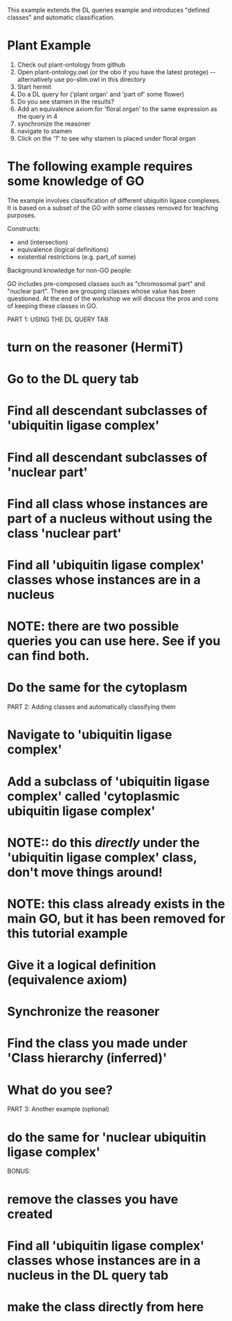 This example extends the DL queries example and introduces "defined
classes" and automatic classification.

# Plant Example

 1. Check out plant-ontology from github
 2. Open plant-ontology.owl (or the obo if you have the latest protege) -- alternatively use po-slim.owl in this directory
 3. Start hermit
 4. Do a DL query for ('plant organ' and 'part of' some flower)
 5. Do you see stamen in the results?
 6. Add an equivalence axiom for 'floral organ' to the same expression as the query in 4
 7. synchronize the reasoner
 8. navigate to stamen
 9. Click on the '?' to see why stamen is placed under floral organ

# The following example requires some knowledge of GO

The example involves classification of different ubiquitin ligase
complexes. It is based on a subset of the GO with some classes
removed for teaching purposes.

Constructs: 
 * and (intersection)
 * equivalence (logical definitions)
 * existential restrictions (e.g. part_of some)

Background knowledge for non-GO people:

GO includes pre-composed classes such as "chromosomal part" and
"nuclear part". These are grouping classes whose value has been
questioned. At the end of the workshop we will discuss the pros and
cons of keeping these classes in GO.

PART 1: USING THE DL QUERY TAB

# turn on the reasoner (HermiT)
# Go to the DL query tab
# Find all descendant subclasses of 'ubiquitin ligase complex'
# Find all descendant subclasses of 'nuclear part'
# Find all class whose instances are part of a nucleus **without** using the class 'nuclear part'
# Find all 'ubiquitin ligase complex' classes whose instances are in a nucleus
 # NOTE: there are two possible queries you can use here. See if you can find both.
# Do the same for the cytoplasm

PART 2: Adding classes and automatically classifying them

# Navigate to 'ubiquitin ligase complex'
# Add a subclass of 'ubiquitin ligase complex' called 'cytoplasmic ubiquitin ligase complex'
 # NOTE:: do this *directly* under the 'ubiquitin ligase complex' class, don't move things around!
 # NOTE: this class already exists in the main GO, but it has been removed for this tutorial example
# Give it a logical definition (equivalence axiom)
# Synchronize the reasoner
# Find the class you made under 'Class hierarchy (inferred)'
# What do you see?

PART 3: Another example (optional)

 # do the same for 'nuclear ubiquitin ligase complex'

BONUS: 
# remove the classes you have created
# Find all 'ubiquitin ligase complex' classes whose instances are in a nucleus in the DL query tab
# make the class directly from here
